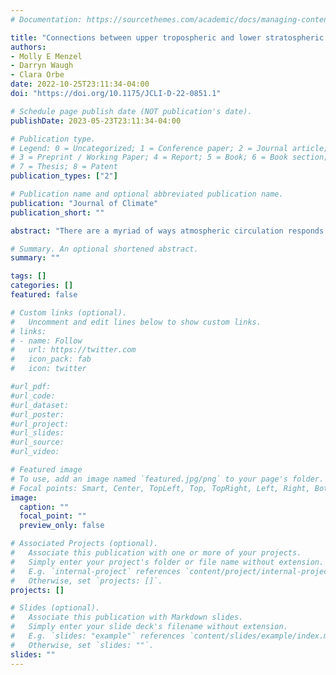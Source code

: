 ```yaml
---
# Documentation: https://sourcethemes.com/academic/docs/managing-content/

title: "Connections between upper tropospheric and lower stratospheric circulation responses to increased CO2"
authors:
- Molly E Menzel
- Darryn Waugh
- Clara Orbe
date: 2022-10-25T23:11:34-04:00
doi: "https://doi.org/10.1175/JCLI-D-22-0851.1"

# Schedule page publish date (NOT publication's date).
publishDate: 2023-05-23T23:11:34-04:00

# Publication type.
# Legend: 0 = Uncategorized; 1 = Conference paper; 2 = Journal article;
# 3 = Preprint / Working Paper; 4 = Report; 5 = Book; 6 = Book section;
# 7 = Thesis; 8 = Patent
publication_types: ["2"]

# Publication name and optional abbreviated publication name.
publication: "Journal of Climate"
publication_short: ""

abstract: "There are a myriad of ways atmospheric circulation responds to increased CO2. In the troposphere, the region of tropical upwelling narrows, the Hadley Cells (HC) expand, and the upper level subtropical zonal winds that comprise the subtropical jet (STJ) strengthen. In the stratosphere, the tropical upwelling narrows and strengthens, enhancing the Brewer-Dobson Circulation (BDC). Despite the robustness of these projections, the physical mechanisms for these responses remain unclear and it's difficult to discern any dynamical coupling between the features. In this study, we analyze output from the NASA Goddard Institute for Space Studies (GISS) Model E coupled climate model to examine any connection between the upper tropospheric and lower stratospheric circulation by considering the features' seasonality, hemispheric asymmetry, and time scale in response to CO2. We find that a narrowing and strengthening of upper tropospheric upwelling occurs with a strengthening of the subtropical jet. These coupled features are distinct from the poleward expansion of the HC edge. Also, a narrowing and strengthening of lower stratospheric upwelling is related to an equatorward shift in critical latitude for wave breaking and the associated strengthening of the subtropical upper troposphere and lower stratosphere (UTLS) zonal winds. Ultimately, the responses of the stratospheric features display different seasonal, hemispheric, and transient patterns than those in the troposphere, indicating independent circulation changes between the two domains."

# Summary. An optional shortened abstract.
summary: ""

tags: []
categories: []
featured: false

# Custom links (optional).
#   Uncomment and edit lines below to show custom links.
# links:
# - name: Follow
#   url: https://twitter.com
#   icon_pack: fab
#   icon: twitter

#url_pdf:
#url_code:
#url_dataset:
#url_poster:
#url_project:
#url_slides:
#url_source:
#url_video:

# Featured image
# To use, add an image named `featured.jpg/png` to your page's folder. 
# Focal points: Smart, Center, TopLeft, Top, TopRight, Left, Right, BottomLeft, Bottom, BottomRight.
image:
  caption: ""
  focal_point: ""
  preview_only: false

# Associated Projects (optional).
#   Associate this publication with one or more of your projects.
#   Simply enter your project's folder or file name without extension.
#   E.g. `internal-project` references `content/project/internal-project/index.md`.
#   Otherwise, set `projects: []`.
projects: []

# Slides (optional).
#   Associate this publication with Markdown slides.
#   Simply enter your slide deck's filename without extension.
#   E.g. `slides: "example"` references `content/slides/example/index.md`.
#   Otherwise, set `slides: ""`.
slides: ""
---
```

